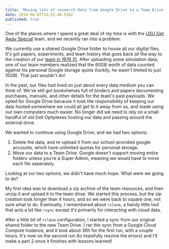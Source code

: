 ```yaml
---
title: 'Moving lots of research data from Google Drive to a Team Drive: Part One'
date: 2019-06-07T22:22:40.536Z
published: true
---
```

One of the places where I spend a great deal of my time is with the [USU Get Away Special](https://getawayspecial.usu.edu) team, and we recently ran into a problem: 

We currently use a shared Google Drive folder to house all our digital files. It's got papers, experiments, and team history that goes back all the way to the creation of our [team in 1976 (!)](https://en.wikipedia.org/wiki/Getaway_Special). After uploading some simulation data, one of our team members realized that the 60GB worth of data counted against his personal Google storage quota (luckily, he wasn't limited to just 15GB). That just wouldn't do!

In the past, our files had lived on just about every data medium you can think of. We've still got bookshelves full of binders and papers documenting purchases, manuals, and other details for the team's past payloads. We opted for Google Drive because it took the responsibility of keeping our data hosted somewhere we could all get to it away from us, and made using our own computers much easier. No longer did we need to rely on a small handful of old Dell Optiplexes hosting our data and passing around the external drive. 

We wanted to continue using Google Drive, and we had two options: 

1. Delete the data, and re-upload it from our school-provided google accounts, which have unlimited quotas for personal storage.
2. Move our data to a Team Drive. Google doesn't support moving entire folders unless you're a Super Admin, meaning we would have to move each file seperately.

Looking at our two options, we didn't have much hope. What were we going to do?

My first idea was to download a zip archive of the team resources, and then unzip it and upload it to the team drive. We started this process, but the zip creation took longer than 4 hours, and so we were back to square one, not sure what to do. Eventually, I remembered about `rclone`, a handy little tool that acts a lot like `rsync` except it's primarily for interacting with cloud data.

After a little bit of `rclone` configuration, I started a sync from our original shared folder to the new Team Drive. I ran the sync from a Google Cloud Compute Instance, and it took about 36h for the first run, with a couple hours. It's now on the second run (to hopefully resolve the errors) and I'll make a part 2 once it finishes with lessons learned!
